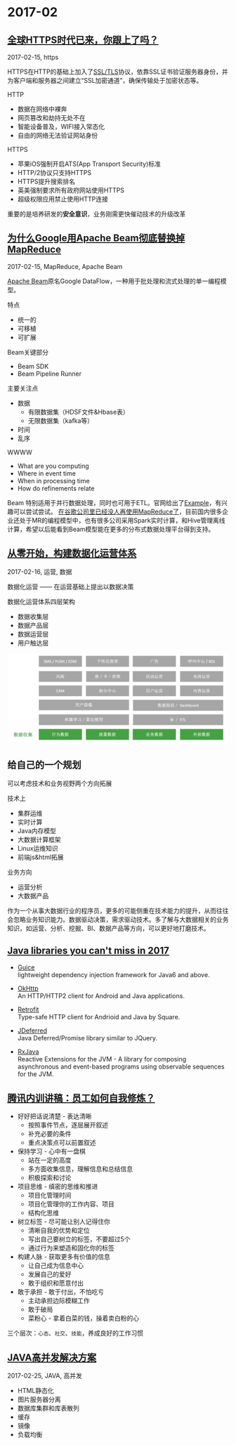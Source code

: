 2017-02
===

[全球HTTPS时代已来，你跟上了吗？](https://jaq.alibaba.com/community/art/show?articleid=621)
---
2017-02-15, https

HTTPS在HTTP的基础上加入了[SSL/TLS](http://www.ruanyifeng.com/blog/2014/02/ssl_tls.html)协议，依靠SSL证书验证服务器身份，并为客户端和服务器之间建立“SSL加密通道”，确保传输处于加密状态等。

HTTP
* 数据在网络中裸奔
* 网页篡改和劫持无处不在
* 智能设备普及，WIFI接入常态化
* 自由的网络无法验证网站身份

HTTPS
* 苹果iOS强制开启ATS(App Transport Security)标准
* HTTP/2协议只支持HTTPS
* HTTPS提升搜索排名
* 英美强制要求所有政府网站使用HTTPS
* 超级权限应用禁止使用HTTP连接

重要的是培养研发的**安全意识**，业务刚需更快催动技术的升级改革

[为什么Google用Apache Beam彻底替换掉MapReduce](http://www.infoq.com/cn/articles/why-google-replace-beam-with-apache-mapreduce)
---

2017-02-15, MapReduce, Apache Beam

[Apache Beam](https://beam.apache.org/)原名Google DataFlow，一种用于批处理和流式处理的单一编程模型。

特点
* 统一的
* 可移植
* 可扩展

Beam关键部分
* Beam SDK
* Beam Pipeline Runner

主要关注点
* 数据
  * 有限数据集（HDSF文件&Hbase表）
  * 无限数据集（kafka等）
* 时间
* 乱序

WWWW
* What are you computing
* Where in event time
* When in processing time
* How do refinements relate

Beam 特别适用于并行数据处理，同时也可用于ETL。官网给出了[Example](https://beam.apache.org/get-started/quickstart-java/)，有兴趣可以尝试尝试。
[在谷歌公司里已经没人再使用MapReduce了](https://drive.google.com/file/d/0B6j6Te0viCnHOHYwWmpJNU1yZVU/view)，目前国内很多企业还处于MR的编程模型中，也有很多公司采用Spark实时计算，和Hive管理离线计算，希望以后能看到Beam模型能在更多的分布式数据处理平台得到支持。


[从零开始，构建数据化运营体系](http://www.itongji.cn/cms/article/articledetails?articleid=4917)
---
2017-02-16, 运营, 数据

数据化运营 —— 在运营基础上提出以数据决策

数据化运营体系四层架构
* 数据收集层
* 数据产品层
* 数据运营层
* 用户触达层

![](../pictures/data-acquisition.jpg)


给自己的一个规划
---

可以考虑技术和业务视野两个方向拓展

技术上

* 集群运维
* 实时计算
* Java内存模型
* 大数据计算框架
* Linux运维知识
* 前端js&html拓展

业务方向

* 运营分析
* 大数据产品

作为一个从事大数据行业的程序员，更多的可能侧重在技术能力的提升，从而往往会忽略业务知识能力。数据驱动决策，需求驱动技术。多了解与大数据相关的业务知识，如运营、分析、挖掘、BI、数据产品等方向，可以更好地打磨技术。


[Java libraries you can't miss in 2017](http://blog.jevsejev.io/2017/02/19/java-libraries-you-cannot-miss-in-2017/)
---

* [Guice](https://github.com/google/guice)  
lightweight dependency injection framework for Java6 and above.

* [OkHttp](https://github.com/square/okhttp)  
An HTTP/HTTP2 client for Android and Java applications.

* [Retrofit](https://github.com/square/retrofit)  
Type-safe HTTP client for Andrioid and Java by Square.

* [JDeferred](https://github.com/jdeferred/jdeferred)  
Java Deferred/Promise library similar to JQuery.  

* [RxJava](https://github.com/ReactiveX/RxJava)   
Reactive Extensions for the JVM - A library for composing asynchronous and event-based programs using observable sequences for the JVM.


[腾讯内训讲稿：员工如何自我修炼？](https://mp.weixin.qq.com/s?__biz=MjM5MjMzMDg3Nw==&mid=2653454362&idx=1&sn=dcb03a0eb6325cbb4df2e9980e0afa6b&chksm=bd7bc5088a0c4c1e2df574b6ab9651884abd193690b3f89f74e77ea6931232d02804cb028c3c&mpshare=1&scene=1&srcid=0223bIgH1raXEYpSHqrWkVuw&key=ffe67a077c969a8bb7200b056dce145d574a31927942d3f6e81cd9607daa119d71c3b657e6d56324b2cfba4e695c2027f894fae8d9da7b6eca2646d96dc173b64e055617b049bfee15c6d54077366074&ascene=0&uin=MjUwOTIxODc4MA%3D%3D&devicetype=iMac+MacBookPro11%2C1+OSX+OSX+10.12+build(16A323))  
---

* 好好把话说清楚 - 表达清晰  
  * 按照事件节点，逐层展开叙述
  * 补充必要的条件
  * 重点决策点可以前置叙述  
* 保持学习 - 心中有一盘棋
  * 站在一定的高度
  * 多方面收集信息，理解信息和总结信息
  * 积极探索和讨论
* 项目思维 - 缜密的思维和推进
  * 项目化管理时间
  * 项目化管理你的工作内容、项目
  * 结构化思维
* 树立标签 - 尽可能让别人记得住你
  * 清晰自我的优势和定位
  * 写出自己要树立的标签，不要超过5个
  * 通过行为来塑造和固化你的标签
* 构建人脉 - 获取更多有价值的信息
  * 让自己成为信息中心
  * 发展自己的爱好
  * 敢于组织和愿意付出
* 敢于承担 - 敢于付出，不怕吃亏
  * 主动承担边际模糊工作
  * 敢于破局
  * 菜粉心 - 拿着白菜的钱，操着卖白粉的心

三个层次：`心态`、`社交`、`技能`，养成良好的工作习惯

[JAVA高并发解决方案](http://blog.csdn.net/zxl333/article/details/8454319)
---
2017-02-25, JAVA, 高并发

* HTML静态化
* 图片服务器分离
* 数据库集群和库表散列
* 缓存
* 镜像
* 负载均衡
